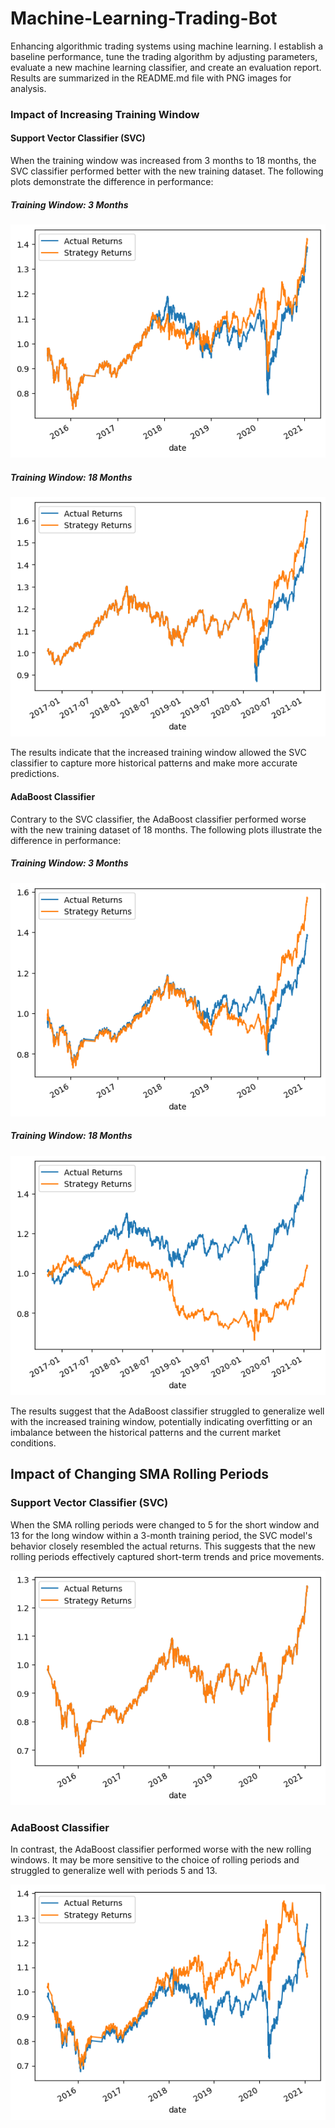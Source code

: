 # Machine-Learning-Trading-Bot
Enhancing algorithmic trading systems using machine learning. I establish a baseline performance, tune the trading algorithm by adjusting parameters, evaluate a new machine learning classifier, and create an evaluation report. Results are summarized in the README.md file with PNG images for analysis.

### Impact of Increasing Training Window

#### Support Vector Classifier (SVC)

When the training window was increased from 3 months to 18 months, the SVC classifier performed better with the new training dataset. The following plots demonstrate the difference in performance:

##### Training Window: 3 Months

![SVC 3-month training window](./Resources/Images/svm_3_mothn_training.png)

##### Training Window: 18 Months

![SVC 18-month training window](./Resources/Images/SVM_18_months.png)

The results indicate that the increased training window allowed the SVC classifier to capture more historical patterns and make more accurate predictions.

#### AdaBoost Classifier

Contrary to the SVC classifier, the AdaBoost classifier performed worse with the new training dataset of 18 months. The following plots illustrate the difference in performance:

##### Training Window: 3 Months

![AdaBoost 3-month training window](./Resources/Images/Adam_3_monthd.png)

##### Training Window: 18 Months

![AdaBoost 18-month training window](./Resources/Images/adam_18_months.png)

The results suggest that the AdaBoost classifier struggled to generalize well with the increased training window, potentially indicating overfitting or an imbalance between the historical patterns and the current market conditions.

## Impact of Changing SMA Rolling Periods

### Support Vector Classifier (SVC)

When the SMA rolling periods were changed to 5 for the short window and 13 for the long window within a 3-month training period, the SVC model's behavior closely resembled the actual returns. This suggests that the new rolling periods effectively captured short-term trends and price movements.

![SVC Model Performance](./Resources/Images/SVC_SMA_3_13.png)

### AdaBoost Classifier

In contrast, the AdaBoost classifier performed worse with the new rolling windows. It may be more sensitive to the choice of rolling periods and struggled to generalize well with periods 5 and 13.

![AdaBoost Model Performance](./Resources/Images/Adam_3_months_windows_1_13.png)
